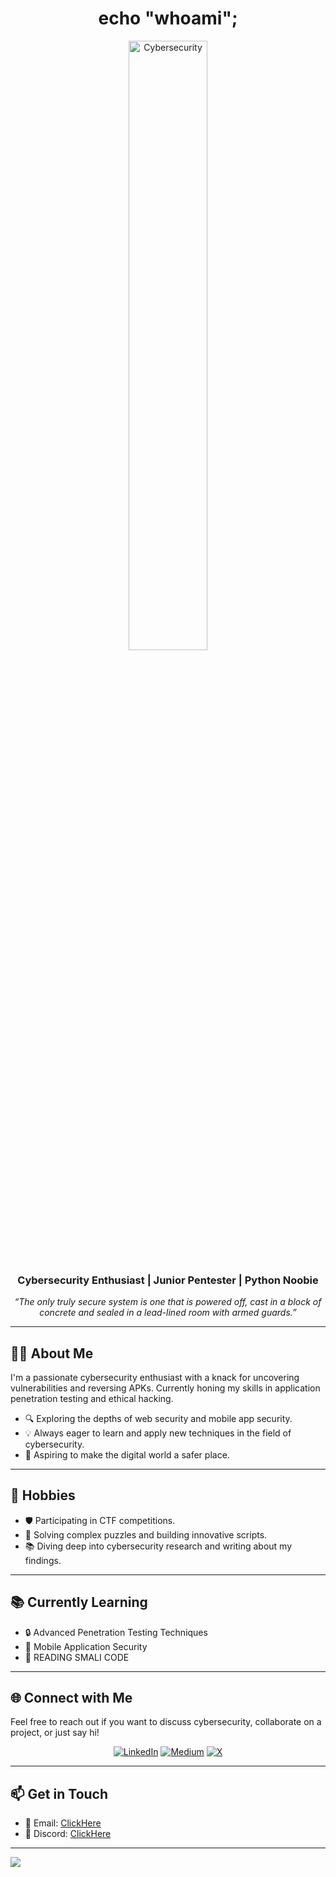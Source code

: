 <h1 align="center">echo "whoami"; </h1>
<p align="center">
  <img src="https://i.giphy.com/media/v1.Y2lkPTc5MGI3NjExY3E0cXkzOGhiZThydTFpNW81a21uenl2aXRhb2FmNDZnamZhNGxlNiZlcD12MV9pbnRlcm5hbF9naWZfYnlfaWQmY3Q9Zw/3o6Ztpw9DofPQ5vkaI/giphy.gif" alt="Cybersecurity" width="50%">
</p>
<h3 align="center">Cybersecurity Enthusiast | Junior Pentester | Python Noobie </h3>
<p align="center">
    <i>“The only truly secure system is one that is powered off, cast in a block of concrete and sealed in a lead-lined room with armed guards.”</i>
</p>

---

## 👨‍💻 About Me

I'm a passionate cybersecurity enthusiast with a knack for uncovering vulnerabilities and reversing APKs. Currently honing my skills in application penetration testing and ethical hacking.

- 🔍 Exploring the depths of web security and mobile app security.
- 💡 Always eager to learn and apply new techniques in the field of cybersecurity.
- 🚀 Aspiring to make the digital world a safer place.

---


## 📅 Hobbies

- 🛡️ Participating in CTF competitions.
- 🧩 Solving complex puzzles and building innovative scripts.
- 📚 Diving deep into cybersecurity research and writing about my findings.

---



## 📚 Currently Learning

- 🔒 Advanced Penetration Testing Techniques
- 📱 Mobile Application Security
- 📱 READING SMALI CODE


---


## 🌐 Connect with Me

Feel free to reach out if you want to discuss cybersecurity, collaborate on a project, or just say hi!

<p align="center">
    <a href="https://www.linkedin.com/in/ymuu/"><img src="https://img.shields.io/badge/LinkedIn-%230077B5.svg?style=for-the-badge&logo=linkedin&logoColor=white" alt="LinkedIn"></a>
   <a href="https://ymuu.medium.com/"><img src="https://img.shields.io/badge/Medium-%2312100E.svg?style=for-the-badge&logo=medium&logoColor=white" alt="Medium"></a>
   <a href="https://x.com/ymuuu_"><img src="https://img.shields.io/badge/X-%23000000.svg?style=for-the-badge&logo=x&logoColor=white" alt="X"></a>
</p>
          

---

## 📫 Get in Touch

- 📧 Email: [ClickHere](mailto:mumenyasser101@gmail.com)
- 💬 Discord: [ClickHere](https://discordapp.com/users/ymuu_)

---
[![](https://visitcount.itsvg.in/api?id=ymuuuu&icon=0&color=0)](https://visitcount.itsvg.in)



